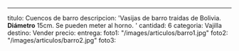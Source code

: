 ---
titulo: Cuencos de barro
descripcion: 'Vasijas de barro traidas de Bolivia. **Diámetro** 15cm. Se pueden meter
  al horno. '
cantidad: 6
categoria: Vajilla
destino: Vender
precio: 
entrega: 
foto1: "/images/articulos/barro1.jpg"
foto2: "/images/articulos/barro2.jpg"
foto3: 
